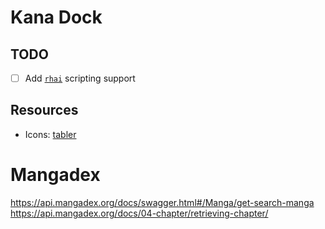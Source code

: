 # Kana Dock

## TODO

- [ ] Add [`rhai`](https://rhai.rs) scripting support

## Resources

- Icons: [tabler](https://tabler.io/icons)

# Mangadex

https://api.mangadex.org/docs/swagger.html#/Manga/get-search-manga
https://api.mangadex.org/docs/04-chapter/retrieving-chapter/
